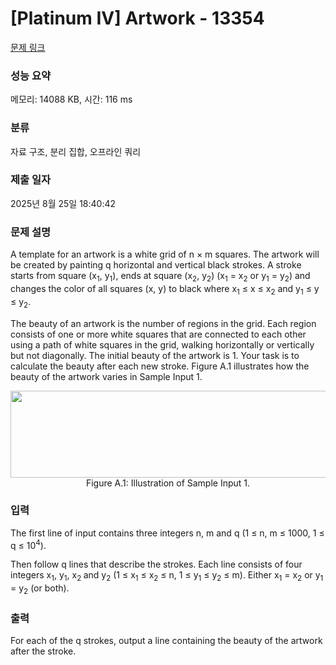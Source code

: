 # [Platinum IV] Artwork - 13354 

[문제 링크](https://www.acmicpc.net/problem/13354) 

### 성능 요약

메모리: 14088 KB, 시간: 116 ms

### 분류

자료 구조, 분리 집합, 오프라인 쿼리

### 제출 일자

2025년 8월 25일 18:40:42

### 문제 설명

<p>A template for an artwork is a white grid of n × m squares. The artwork will be created by painting q horizontal and vertical black strokes. A stroke starts from square (x<sub>1</sub>, y<sub>1</sub>), ends at square (x<sub>2</sub>, y<sub>2</sub>) (x<sub>1</sub> = x<sub>2</sub> or y<sub>1</sub> = y<sub>2</sub>) and changes the color of all squares (x, y) to black where x<sub>1</sub> ≤ x ≤ x<sub>2</sub> and y<sub>1</sub> ≤ y ≤ y<sub>2</sub>.</p>

<p>The beauty of an artwork is the number of regions in the grid. Each region consists of one or more white squares that are connected to each other using a path of white squares in the grid, walking horizontally or vertically but not diagonally. The initial beauty of the artwork is 1. Your task is to calculate the beauty after each new stroke. Figure A.1 illustrates how the beauty of the artwork varies in Sample Input 1.</p>

<p style="text-align: center;"><img alt="" src="https://onlinejudgeimages.s3.amazonaws.com/problem/13354/%EC%8A%A4%ED%81%AC%EB%A6%B0%EC%83%B7%202016-10-10%20%EC%98%A4%ED%9B%84%204.24.15.png" style="height:139px; width:555px"><br>
Figure A.1: Illustration of Sample Input 1.</p>

### 입력 

 <p>The first line of input contains three integers n, m and q (1 ≤ n, m ≤ 1000, 1 ≤ q ≤ 10<sup>4</sup>).</p>

<p>Then follow q lines that describe the strokes. Each line consists of four integers x<sub>1</sub>, y<sub>1</sub>, x<sub>2 </sub>and y<sub>2</sub> (1 ≤ x<sub>1</sub> ≤ x<sub>2</sub> ≤ n, 1 ≤ y<sub>1</sub> ≤ y<sub>2</sub> ≤ m). Either x<sub>1</sub> = x<sub>2</sub> or y<sub>1</sub> = y<sub>2</sub> (or both).</p>

### 출력 

 <p>For each of the q strokes, output a line containing the beauty of the artwork after the stroke.</p>

